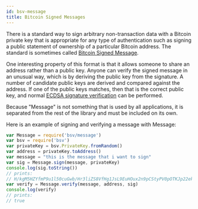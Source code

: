 ```yaml
---
id: bsv-message
title: Bitcoin Signed Messages
---
```


There is a standard way to sign arbitrary non-transaction data with a Bitcoin
private key that is appropriate for any type of authentication such as signing a
public statement of ownership of a particular Bitcoin address. The standard is
sometimes called [Bitcoin Signed
Message](https://github.com/bitcoin/bitcoin/pull/524).

One interesting property of this format is that it allows someone to share an
address rather than a public key. Anyone can verify the signed message in an
unusual way, which is by deriving the public key from the signature. A number of
candidate public keys are derived and compared against the address. If one of
the public keys matches, then that is the correct public key, and normal [ECDSA
signature verification](./bsv-ecdsa.md) can be performed.

Because "Message" is not something that is used by all applications, it is
separated from the rest of the library and must be included on its own.

Here is an example of signing and verifying a message with Message:

```javascript
var Message = require('bsv/message')
var bsv = require('bsv')
var privateKey = bsv.PrivateKey.fromRandom()
var address = privateKey.toAddress()
var message = "this is the message that i want to sign"
var sig = Message.sign(message, privateKey)
console.log(sig.toString())
// prints:
// H/kgM5HZYfmP9u1l50cuGwb/Hr3liZS8VfHg1JsL9EuHOux2n9pCStyPV0pOTKJp22ekSUeq8zRATOQvrORPw7E=
var verify = Message.verify(message, address, sig)
console.log(verify)
// prints:
// true
```
